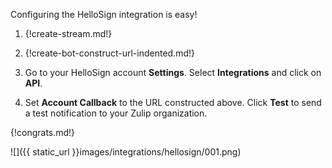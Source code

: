 Configuring the HelloSign integration is easy!

1. {!create-stream.md!}

1. {!create-bot-construct-url-indented.md!}

1. Go to your HelloSign account **Settings**. Select **Integrations** and
   click on **API**.

1. Set **Account Callback** to the URL constructed above. Click **Test**
   to send a test notification to your Zulip organization.

{!congrats.md!}

![]({{ static_url }}images/integrations/hellosign/001.png)
